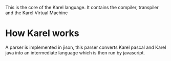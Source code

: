 This is the core of the Karel language. It contains the compiler, transpiler and the Karel Virtual Machine

# How Karel works

A parser is implemented in jison, this parser converts Karel pascal and Karel java into an intermediate language which is then run by javascript.

